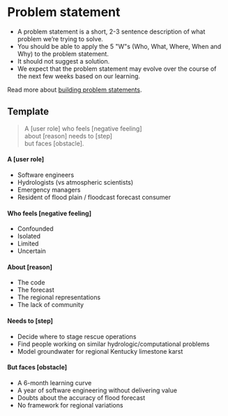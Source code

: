 # Problem statement

- A problem statement is a short, 2-3 sentence description of what problem we’re trying to solve.
- You should be able to apply the 5 "W"s (Who, What, Where, When and Why) to the problem statement.
- It should not suggest a solution.
- We expect that the problem statement may evolve over the course of the next few weeks based on our learning.

Read more about [building problem statements](https://medium.com/eightshapes-llc/how-to-build-a-problem-statement-d1f21713720b).

## Template

> A [user role] who feels [negative feeling] <br>
> about [reason] needs to [step] <br>
> but faces [obstacle].

#### A [user role]

- Software engineers
- Hydrologists (vs atmospheric scientists)
- Emergency managers 
- Resident of flood plain / floodcast forecast consumer

#### Who feels [negative feeling]

- Confounded
- Isolated
- Limited 
- Uncertain

#### About [reason]

- The code
- The forecast
- The regional representations
- The lack of community

#### Needs to [step]

- Decide where to stage rescue operations
- Find people working on similar hydrologic/computational problems
- Model groundwater for regional Kentucky limestone karst

#### But faces [obstacle]

- A 6-month learning curve
- A year of software engineering without delivering value
- Doubts about the accuracy of flood forecast
- No framework for regional variations

